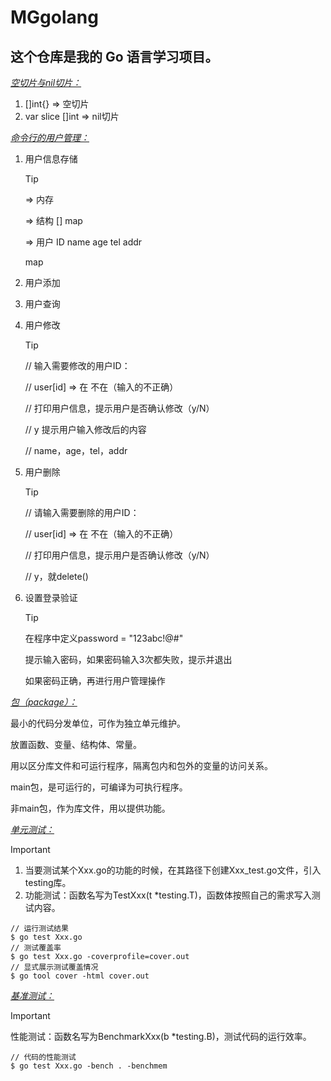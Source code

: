 # MGgolang
## 这个仓库是我的 Go 语言学习项目。

<u>*空切片与nil切片：*</u>

1. []int{} => 空切片
2. var slice []int => nil切片

<u>*命令行的用户管理：*</u>

1. 用户信息存储

    > [!TIP]
    >
    > => 内存
    >
    > => 结构 []  map
    >
    > => 用户 ID name age tel addr
    >
    > map

    

2. 用户添加

3. 用户查询

4. 用户修改
   
   > [!TIP]
   >
   >  // 输入需要修改的用户ID：
   >
   >  // user[id] => 在 不在（输入的不正确）
   >
   >  // 打印用户信息，提示用户是否确认修改（y/N）
   >
   >  // y 提示用户输入修改后的内容 
   >
   >  // name，age，tel，addr
   
5. 用户删除
   
   > [!TIP]
   >
   > // 请输入需要删除的用户ID：
   >
   > // user[id] => 在 不在（输入的不正确）
   >
   > // 打印用户信息，提示用户是否确认修改（y/N）
   >
   > // y，就delete()
   
6. 设置登录验证

   > [!TIP]
   >
   > 在程序中定义password = "123abc!@#"
   >
   > 提示输入密码，如果密码输入3次都失败，提示并退出
   >
   > 如果密码正确，再进行用户管理操作


*<u>包（package）：</u>*

最小的代码分发单位，可作为独立单元维护。

放置函数、变量、结构体、常量。

用以区分库文件和可运行程序，隔离包内和包外的变量的访问关系。

main包，是可运行的，可编译为可执行程序。

非main包，作为库文件，用以提供功能。

<u>*单元测试：*</u>

> [!IMPORTANT]
>
> 1. 当要测试某个Xxx.go的功能的时候，在其路径下创建Xxx_test.go文件，引入testing库。
> 2. 功能测试：函数名写为TestXxx(t  *testing.T)，函数体按照自己的需求写入测试内容。
>
>
> ```
> // 运行测试结果
> $ go test Xxx.go
> // 测试覆盖率
> $ go test Xxx.go -coverprofile=cover.out
> // 显式展示测试覆盖情况
> $ go tool cover -html cover.out
> ```
>
> 

<u>*基准测试：*</u>

> [!IMPORTANT]
>
> 性能测试：函数名写为BenchmarkXxx(b *testing.B)，测试代码的运行效率。
>
> ```
> // 代码的性能测试
> $ go test Xxx.go -bench . -benchmem
> ```

